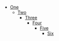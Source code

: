<!-- >>>>>> BEGIN GENERATED FILE (create_page_toc): SOURCE test/create_page_toc/templates/all_levels.md -->
- [One](#one)
  - [Two](#two)
    - [Three](#three)
      - [Four](#four)
        - [Five](#five)
          - [Six](#six)
<!-- <<<<<< END GENERATED FILE (create_page_toc): SOURCE test/create_page_toc/templates/all_levels.md -->

